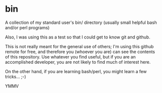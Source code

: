 # bin
A collection of my standard user's bin/ directory (usually small helpful bash and/or perl programs)

Also, I was using this as a test so that I could get to know git and github.  

This is not really meant for the general use of others; I'm using this github remote for free, and 
therefore you (whoever you are) can see the contents of this repository.  Use whatever you find 
useful, but if you are an accomplished developer, you are not likely to find much of interest here.  

On the other hand, if you are learning bash/perl, you might learn a few tricks...  ;-)

YMMV
